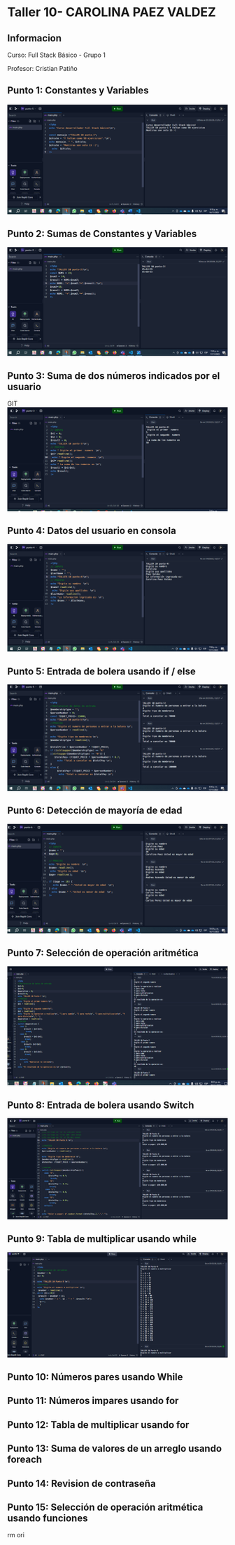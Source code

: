 <h1>Taller 10- CAROLINA PAEZ VALDEZ </h1>
<h2>Informacion</h2>
<p>Curso: Full Stack Básico - Grupo 1 </p>
<p>Profesor: Cristian Patiño </p>

<h2>Punto 1: Constantes y Variables</h2>
<img  src="./public/images/punto-1.png" alt="Punto 1">
 
<h2>Punto 2: Sumas de Constantes y Variables</h2>
<img  src="./public/images/punto-2.png" alt="Punto 2">
 
<h2>Punto 3: Suma de dos números indicados por el usuario</h2>GIT
<img  src="./public/images/punto-3.png" alt="Punto 3">

<h2>Punto 4: Datos del usuario en consola</h2>
<img  src="./public/images/punto-4.png" alt="Punto 4">
 
<h2>Punto 5: Entrada de bolera usando if / else</h2>
<img  src="./public/images/punto-5.png" alt="Punto 5">
 
<h2>Punto 6: Detección de mayoría de edad</h2>
<img  src="./public/images/punto-6.png" alt="Punto 6">
 
<h2>Punto 7: Selección de operación aritmética</h2>
<img  src="./public/images/punto-7.png" alt="Punto 7">
 
<h2>Punto 8: Entrada de bolera usando Switch</h2>
<img  src="./public/images/punto-8.png" alt="Punto 8">

<h2>Punto 9: Tabla de multiplicar usando while</h2>
<img  src="./public/images/punto-9.png" alt="Punto 9">
 
<h2>Punto 10: Números pares usando While</h2>
 
<h2>Punto 11: Números impares usando for</h2>
 
<h2>Punto 12: Tabla de multiplicar usando for</h2>
 
<h2>Punto 13: Suma de valores de un arreglo usando foreach</h2>
 
<h2>Punto 14: Revision de contraseña</h2>
 
<h2>Punto 15: Selección de operación aritmética usando funciones</h2>rm ori